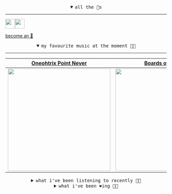 <details open>

<summary align="center"><samp>all the 🥚s</samp></summary>
<hr />

<a href="https://github.com/pvinis"><img src="https://avatars.githubusercontent.com/u/100233?s=90&v=4" width="30" height="30" /><a href="https://github.com/maxPugh"><img src="https://avatars.githubusercontent.com/u/46350013?s=90&u=52a601eaa2d272b35477d096fe782ebf0a8a1f68&v=4" width="30" height="30" />

<samp><a href="https://github.com/bitttttten/bitttttten/stargazers">become an 🥚</a></samp>

</details>

<details open>

<summary align="center"><samp>my favourite music at the moment 🎵🎶</samp></summary>
<hr />

<!-- toc -->

| [Oneohtrix Point Never](https://open.spotify.com/artist/2wPDbhaGXCqROrVmwDdCrK)                                                                                  | [Boards of Canada](https://open.spotify.com/artist/2VAvhf61GgLYmC6C8anyX1)                                                                                       | [Madlib](https://open.spotify.com/artist/5LhTec3c7dcqBvpLRWbMcf)                                                                                                 | [Four Tet](https://open.spotify.com/artist/7Eu1txygG6nJttLHbZdQOh)                                                                                               |
| ---------------------------------------------------------------------------------------------------------------------------------------------------------------- | ---------------------------------------------------------------------------------------------------------------------------------------------------------------- | ---------------------------------------------------------------------------------------------------------------------------------------------------------------- | ---------------------------------------------------------------------------------------------------------------------------------------------------------------- |
| [<img src="https://i.scdn.co/image/0513eb98de7ee505153e9175f79e3fb59457c9aa" width="320" height="auto">](https://open.spotify.com/artist/2wPDbhaGXCqROrVmwDdCrK) | [<img src="https://i.scdn.co/image/c0b33a8d211600d70dcda3077d6a582da34321b0" width="320" height="auto">](https://open.spotify.com/artist/2VAvhf61GgLYmC6C8anyX1) | [<img src="https://i.scdn.co/image/e73ab683f7db79f808d05538cc4390b4e5d47804" width="320" height="auto">](https://open.spotify.com/artist/5LhTec3c7dcqBvpLRWbMcf) | [<img src="https://i.scdn.co/image/ab6761610000e5eb84e29d09b4917bec2700a0d7" width="320" height="auto">](https://open.spotify.com/artist/7Eu1txygG6nJttLHbZdQOh) |

<!-- tocstop -->

</details>

<details>

<summary align="center"><samp>what i've been listening to recently 🎵🎶</samp></summary>
<hr />

<!-- toc -->

| [Alberto Balsalm<br />Aphex Twin](https://open.spotify.com/track/21Phj46KeUHOWyZW9A9b7P)                                                                        | [Dungtitled (In a Major)<br />Stars Of The Lid](https://open.spotify.com/track/3OgkfYg13Jj96E982moWje)                                                          | [Aquarius<br />Boards of Canada](https://open.spotify.com/track/4ZX7QjwBqZTelll7to0d5S)                                                                         | [Love Fade<br />Tamaryn](https://open.spotify.com/track/24ZsdPJj8uwhCxo4uanFpG)                                                                                 |
| --------------------------------------------------------------------------------------------------------------------------------------------------------------- | --------------------------------------------------------------------------------------------------------------------------------------------------------------- | --------------------------------------------------------------------------------------------------------------------------------------------------------------- | --------------------------------------------------------------------------------------------------------------------------------------------------------------- |
| [<img src="https://i.scdn.co/image/5630c4ae80c6d8cb16f021fdf5b4fc28c90420ab" width="320" height="auto">](https://open.spotify.com/track/21Phj46KeUHOWyZW9A9b7P) | [<img src="https://i.scdn.co/image/6fce70a6ff52a904bacf8c17f3aff94c3e22d258" width="320" height="auto">](https://open.spotify.com/track/3OgkfYg13Jj96E982moWje) | [<img src="https://i.scdn.co/image/c0b33a8d211600d70dcda3077d6a582da34321b0" width="320" height="auto">](https://open.spotify.com/track/4ZX7QjwBqZTelll7to0d5S) | [<img src="https://i.scdn.co/image/321a659a5101444f8eea151286804af1f97fe1ef" width="320" height="auto">](https://open.spotify.com/track/24ZsdPJj8uwhCxo4uanFpG) |

<!-- tocstop -->

</details>

<details>

<summary align="center"><samp>what i've been ❤️ing 🎵🎶</samp></summary>
<hr />

<!-- toc -->

| [Love Fade<br />Tamaryn](https://open.spotify.com/album/4yfIr3uR60hcYNr1ttJNoC)                                                                                 | [Cherry-coloured Funk<br />Cocteau Twins](https://open.spotify.com/album/5lEphbceIgaK1XxWeSrC9E)                                                                | [Journey In Satchidananda<br />Alice Coltrane](https://open.spotify.com/album/14qDLRNo3R2MsddIfWXpcB)                                                           | [Heliosphan<br />Aphex Twin](https://open.spotify.com/album/7aNclGRxTysfh6z0d8671k)                                                                             |
| --------------------------------------------------------------------------------------------------------------------------------------------------------------- | --------------------------------------------------------------------------------------------------------------------------------------------------------------- | --------------------------------------------------------------------------------------------------------------------------------------------------------------- | --------------------------------------------------------------------------------------------------------------------------------------------------------------- |
| [<img src="https://i.scdn.co/image/ab67616d0000b273145b30f03fa8a4e348072625" width="320" height="auto">](https://open.spotify.com/album/4yfIr3uR60hcYNr1ttJNoC) | [<img src="https://i.scdn.co/image/ab67616d0000b273dd65e48e39cbd75ee8dd81a3" width="320" height="auto">](https://open.spotify.com/album/5lEphbceIgaK1XxWeSrC9E) | [<img src="https://i.scdn.co/image/ab67616d0000b273f7eb9e144c0de9697aaa0d11" width="320" height="auto">](https://open.spotify.com/album/14qDLRNo3R2MsddIfWXpcB) | [<img src="https://i.scdn.co/image/ab67616d0000b27338906032688bb13b135ce19a" width="320" height="auto">](https://open.spotify.com/album/7aNclGRxTysfh6z0d8671k) |

<!-- tocstop -->

</details>
